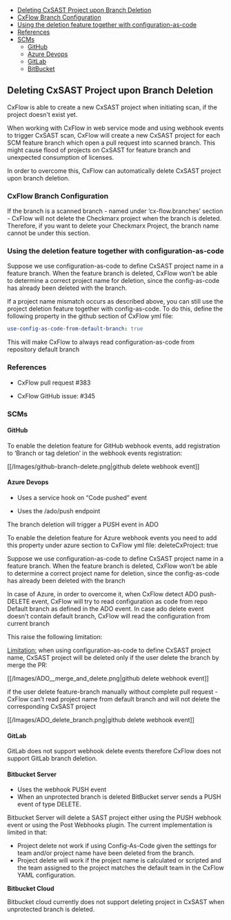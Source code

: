 * [Deleting CxSAST Project upon Branch Deletion](#deleteProject)
* [CxFlow Branch Configuration](#branchConfiguration)
* [Using the deletion feature together with configuration-as-code](#deletionWithCxConfig)
* [References](#references)
* [SCMs](#scms)
  * [GitHub](#github)
  * [Azure Devops](#ado)
  * [GitLab](#gitlab)
  * [BitBucket](#bitbucket)

## <a name="deleteProject">Deleting CxSAST Project upon Branch Deletion</a>

CxFlow is able to create a new CxSAST project when initiating scan, if the project doesn't exist yet.

When working with CxFlow in web service mode and using webhook events to trigger CxSAST scan, CxFlow will create a new CxSAST project for each SCM feature branch which open a pull request into scanned branch. This might cause flood of projects on CxSAST for feature branch and unexpected consumption of licenses.

In order to overcome this, CxFlow can automatically delete CxSAST project upon branch deletion.

### <a name="branchConfiguration">CxFlow Branch Configuration</a>

If the branch is a scanned branch - named under ‘cx-flow.branches’ section - CxFlow will not delete the Checkmarx project when the branch is deleted.  Therefore, if you want to delete your Checkmarx Project, the branch name cannot be under this section.

### <a name="deletionWithCxConfig">Using the deletion feature together with configuration-as-code</a>
Suppose we use configuration-as-code to define CxSAST project name in a feature branch. When the feature branch is deleted, CxFlow won’t be able to determine a correct project name for deletion, since the config-as-code has already been deleted with the branch.

If a project name mismatch occurs as described above, you can still use the project deletion feature together with config-as-code. To do this, define the following property in the github section of CxFlow yml file: 

```yaml
use-config-as-code-from-default-branch: true 
```

This will make CxFlow to always read configuration-as-code from repository default branch

### <a name="references">References</a>

* CxFlow pull request #383

* CxFlow GitHub issue: #345

### <a name="scms">SCMs</a>

#### <a name="github">GitHub</a>

To enable the deletion feature for GitHub webhook events, add registration to ‘Branch or tag deletion’ in the webhook events registration:

[[/Images/github-branch-delete.png|github delete webhook event]]


#### <a name="ado">Azure Devops</a>

* Uses a service hook on “Code pushed” event

* Uses the /ado/push endpoint

The branch deletion will trigger a PUSH event in ADO

To enable the deletion feature for Azure webhook events you need to add this property under  azure section to CxFlow yml file:  deleteCxProject: true

Suppose we use configuration-as-code to define CxSAST project name in a feature branch. When the feature branch is deleted, CxFlow won’t be able to determine a correct project name for deletion, since the config-as-code has already been deleted with the branch

In case of Azure, in order to overcome it, when CxFlow detect ADO push-DELETE event, CxFlow will try to read configuration as code from repo Default branch as defined in the ADO event. In case ado delete event doesn't contain default branch, CxFlow will read the configuration from current branch

This raise the following limitation:

<u>Limitation:</u>  when using configuration-as-code to define CxSAST project name, CxSAST project will be deleted only if the user delete the branch by merge the PR:

[[/Images/ADO__merge_and_delete.png|github delete webhook event]]

if the user delete feature-branch manually without complete pull request - CxFlow can’t read project name from default branch and will not delete the corresponding CxSAST project

[[/Images/ADO_delete_branch.png|github delete webhook event]]

#### <a name="gitlab">GitLab</a>

GitLab does not support webhook delete events therefore CxFlow does not support GitLab branch deletion.

#### <a name="bitbucket">Bitbucket Server</a>

* Uses the webhook PUSH event
* When an unprotected branch is deleted BitBucket server sends a PUSH event of type DELETE.

Bitbucket Server will delete a SAST project either using the PUSH webhook event or using the Post Webhooks plugin.  The current implementation is limited in that:

* Project delete not work if using Config-As-Code given the settings for team and/or project name have been deleted from the branch.
* Project delete will work if the project name is calculated or scripted and the team assigned to the project matches the default team in the CxFlow YAML configuration.

**Bitbucket Cloud**

Bitbucket cloud currently does not support deleting project in CxSAST when unprotected branch is deleted.

